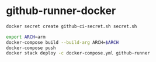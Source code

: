 # github-runner-docker


```sh
docker secret create github-ci-secret.sh secret.sh
```

```sh
export ARCH=arm
docker-compose build --build-arg ARCH=$ARCH
docker-compose push
docker stack deploy -c docker-compose.yml github-runner
```
